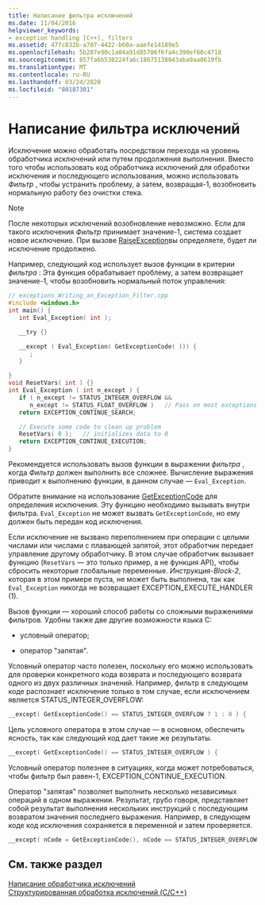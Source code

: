```yaml
---
title: Написание фильтра исключений
ms.date: 11/04/2016
helpviewer_keywords:
- exception handling [C++], filters
ms.assetid: 47fc832b-a707-4422-b60a-aaefe14189e5
ms.openlocfilehash: 5b207e90c1a04a91d85706f6fa4c390ef60c4718
ms.sourcegitcommit: 857fa6b530224fa6c18675138043aba9aa0619fb
ms.translationtype: MT
ms.contentlocale: ru-RU
ms.lasthandoff: 03/24/2020
ms.locfileid: "80187301"
---
```

# <a name="writing-an-exception-filter"></a>Написание фильтра исключений

Исключение можно обработать посредством перехода на уровень обработчика исключений или путем продолжения выполнения. Вместо того чтобы использовать код обработчика исключений для обработки исключения и последующего использования, можно использовать *Фильтр* , чтобы устранить проблему, а затем, возвращая-1, возобновить нормальную работу без очистки стека.

> [!NOTE]
>  После некоторых исключений возобновление невозможно. Если для такого исключения *Фильтр* принимает значение-1, система создает новое исключение. При вызове [RaiseException](/windows/win32/api/errhandlingapi/nf-errhandlingapi-raiseexception)вы определяете, будет ли исключение продолжено.

Например, следующий код использует вызов функции в критерии *фильтра* : Эта функция обрабатывает проблему, а затем возвращает значение-1, чтобы возобновить нормальный поток управления:

```cpp
// exceptions_Writing_an_Exception_Filter.cpp
#include <windows.h>
int main() {
   int Eval_Exception( int );

   __try {}

   __except ( Eval_Exception( GetExceptionCode( ))) {
      ;
   }

}
void ResetVars( int ) {}
int Eval_Exception ( int n_except ) {
   if ( n_except != STATUS_INTEGER_OVERFLOW &&
      n_except != STATUS_FLOAT_OVERFLOW )   // Pass on most exceptions
   return EXCEPTION_CONTINUE_SEARCH;

   // Execute some code to clean up problem
   ResetVars( 0 );   // initializes data to 0
   return EXCEPTION_CONTINUE_EXECUTION;
}
```

Рекомендуется использовать вызов функции в выражении *фильтра* , когда *Фильтр* должен выполнить все сложнее. Вычисление выражения приводит к выполнению функции, в данном случае — `Eval_Exception`.

Обратите внимание на использование [GetExceptionCode](/windows/win32/Debug/getexceptioncode) для определения исключения. Эту функцию необходимо вызывать внутри фильтра. `Eval_Exception` не может вызвать `GetExceptionCode`, но ему должен быть передан код исключения.

Если исключение не вызвано переполнением при операции с целыми числами или числами с плавающей запятой, этот обработчик передает управление другому обработчику. В этом случае обработчик вызывает функцию (`ResetVars` — это только пример, а не функция API), чтобы сбросить некоторые глобальные переменные. *Инструкция-Block-2*, которая в этом примере пуста, не может быть выполнена, так как `Eval_Exception` никогда не возвращает EXCEPTION_EXECUTE_HANDLER (1).

Вызов функции — хороший способ работы со сложными выражениями фильтров. Удобны также две другие возможности языка C:

- условный оператор;

- оператор "запятая".

Условный оператор часто полезен, поскольку его можно использовать для проверки конкретного кода возврата и последующего возврата одного из двух различных значений. Например, фильтр в следующем коде распознает исключение только в том случае, если исключением является STATUS_INTEGER_OVERFLOW:

```cpp
__except( GetExceptionCode() == STATUS_INTEGER_OVERFLOW ? 1 : 0 ) {
```

Цель условного оператора в этом случае — в основном, обеспечить ясность, так как следующий код дает такие же результаты.

```cpp
__except( GetExceptionCode() == STATUS_INTEGER_OVERFLOW ) {
```

Условный оператор полезнее в ситуациях, когда может потребоваться, чтобы фильтр был равен-1, EXCEPTION_CONTINUE_EXECUTION.

Оператор "запятая" позволяет выполнить несколько независимых операций в одном выражении. Результат, грубо говоря, представляет собой результат выполнения нескольких инструкций с последующим возвратом значения последнего выражения. Например, в следующем коде код исключения сохраняется в переменной и затем проверяется.

```cpp
__except( nCode = GetExceptionCode(), nCode == STATUS_INTEGER_OVERFLOW )
```

## <a name="see-also"></a>См. также раздел

[Написание обработчика исключений](../cpp/writing-an-exception-handler.md)<br/>
[Структурированная обработка исключений (C/C++)](../cpp/structured-exception-handling-c-cpp.md)
